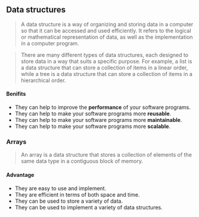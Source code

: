 ## Data structures
> A data structure is a way of organizing and storing data in a computer so that it can be accessed and used efficiently.
It refers to the logical or mathematical representation of data, as well as the implementation in a computer program.

> There are many different types of data structures, each designed to store data in a way that suits a specific purpose. For example, a list is a data structure that can store a collection of items in a linear order, while a tree is a data structure that can store a collection of items in a hierarchical order.

#### Benifits
* They can help to improve the **performance** of your software programs.
* They can help to make your software programs more **reusable**.
* They can help to make your software programs more **maintainable**.
* They can help to make your software programs more **scalable**.

### Arrays
> An array is a data structure that stores a collection of elements of the same data type in a contiguous block of memory.

#### Advantage
* They are easy to use and implement.
* They are efficient in terms of both space and time.
* They can be used to store a variety of data.
* They can be used to implement a variety of data structures.
